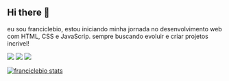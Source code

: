## Hi there 👋

eu sou franciclebio,
estou iniciando  minha jornada no desenvolvimento web com HTML, CSS e JavaScrip.
sempre buscando evoluir e criar projetos incrivel!

<img src="https://img.shields.io/badge/HTML5-E34F26?style=for-the-badge&logo=html5&logoColor=white"/>

<img src="https://img.shields.io/badge/CSS3-1572B6?style=for-the-badge&logo=css3&logoColor=white"/>

<img src="https://img.shields.io/badge/LinkedIn-0077B5?style=for-the-badge&logo=linkedin&logoColor=white"/>

[![franciclebio stats](https://github-readme-stats.vercel.app/api?username=franciclebio)](https://github.com/anuraghazra/github-readme-stats)
